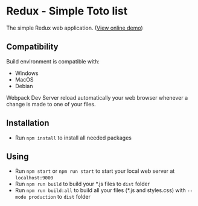 # Redux - Simple Toto list
The simple Redux web application. ([View online demo](https://nguyenkhois.github.io/redux-simple-todo-list/dist/))

## Compatibility
Build environment is compatible with:
* Windows
* MacOS
* Debian

Webpack Dev Server reload automatically your web browser whenever a change is made to one of your files.

## Installation
* Run `npm install` to install all needed packages

## Using
* Run `npm start` or `npm run start` to start your local web server at `localhost:9000`
* Run `npm run build` to build your *.js files to `dist` folder
* Run `npm run build:all` to build all your files (*.js and styles.css) with `--mode production` to `dist` folder